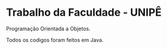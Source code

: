 # Trabalho da Faculdade - UNIPÊ

Programação Orientada a Objetos.

Todos os codigos foram feitos em Java.
